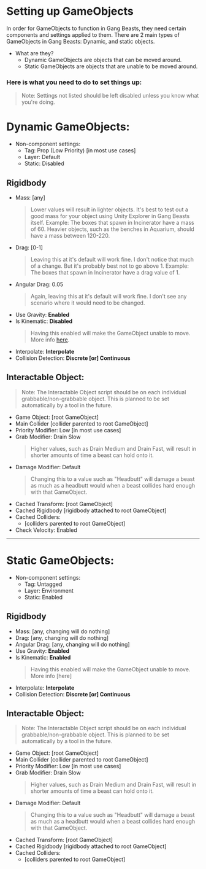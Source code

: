 # Setting up GameObjects
In order for GameObjects to function in Gang Beasts, they need certain components and settings applied to them.
There are 2 main types of GameObjects in Gang Beasts: Dynamic, and static objects.
- What are they?
  - Dynamic GameObjects are objects that can be moved around.
  - Static GameObjects are objects that are unable to be moved around.
### Here is what you need to do to set things up:


> Note: Settings not listed should be left disabled unless you know what you're doing.
# Dynamic GameObjects:
- Non-component settings:
  - Tag: Prop (Low Priority) [in most use cases]
  - Layer: Default
  - Static: Disabled
## Rigidbody
- Mass: [any]
  >  Lower values will result in lighter objects. It's best to test out a good mass for your object using Unity Explorer in Gang Beasts itself. Example: The boxes that spawn in Incinerator have a mass of 60. Heavier objects, such as the benches in Aquarium, should have a mass between 120-220.
- Drag: [0-1]
   > Leaving this at it's default will work fine. I don't notice that much of a change. But it's probably best not to go above 1. Example: The boxes that spawn in Incinerator have a drag value of 1.
- Angular Drag: 0.05
   > Again, leaving this at it's default will work fine. I don't see any scenario where it would need to be changed.
- Use Gravity: **Enabled**
- Is Kinematic: **Disabled**
  > Having this enabled will make the GameObject unable to move. More info [here](<https://docs.unity3d.com/ScriptReference/Rigidbody-isKinematic.html>).
- Interpolate: **Interpolate**
- Collision Detection: **Discrete [or] Continuous**

## Interactable Object:
> Note: The Interactable Object script should be on each individual grabbable/non-grabbable object. This is planned to be set automatically by a tool in the future.
- Game Object: [root GameObject]
- Main Collider [collider parented to root GameObject]
- Priority Modifier: Low [in most use cases]
- Grab Modifier: Drain Slow
  > Higher values, such as Drain Medium and Drain Fast, will result in shorter amounts of time a beast can hold onto it.
- Damage Modifier: Default
  > Changing this to a value such as "Headbutt" will damage a beast as much as a headbutt would when a beast collides hard enough with that GameObject.
- Cached Transform: [root GameObject]
- Cached Rigidbody [rigidbody attached to root GameObject]
- Cached Colliders:
   - [colliders parented to root GameObject]
- Check Velocity: Enabled

---

# Static GameObjects:
- Non-component settings:
  - Tag: Untagged
  - Layer: Environment
  - Static: Enabled
## Rigidbody
- Mass: [any, changing will do nothing]
- Drag: [any, changing will do nothing]
- Angular Drag: [any, changing will do nothing]
- Use Gravity: **Enabled**
- Is Kinematic: **Enabled**
  > Having this enabled will make the GameObject unable to move. More info [here]
- Interpolate: **Interpolate**
- Collision Detection: **Discrete [or] Continuous**

## Interactable Object:
> Note: The Interactable Object script should be on each individual grabbable/non-grabbable object. This is planned to be set automatically by a tool in the future.
- Game Object: [root GameObject]
- Main Collider [collider parented to root GameObject]
- Priority Modifier: Low [in most use cases]
- Grab Modifier: Drain Slow
  > Higher values, such as Drain Medium and Drain Fast, will result in shorter amounts of time a beast can hold onto it.
- Damage Modifier: Default
    > Changing this to a value such as "Headbutt" will damage a beast as much as a headbutt would when a beast collides hard enough with that GameObject.
- Cached Transform: [root GameObject]
- Cached Rigidbody [rigidbody attached to root GameObject]
- Cached Colliders:
   - [colliders parented to root GameObject]